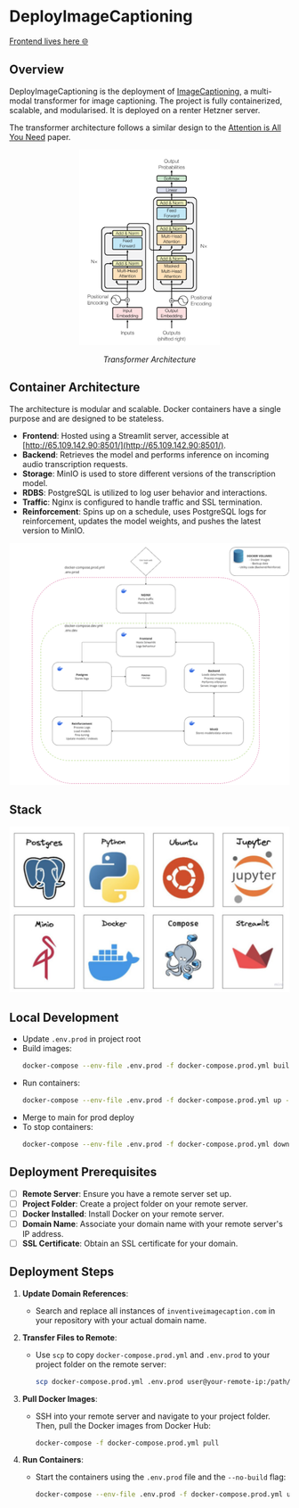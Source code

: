 # DeployImageCaptioning

[Frontend lives here 🌐](http://37.27.222.64:8501/)

## Overview

DeployImageCaptioning is the deployment of [ImageCaptioning](https://github.com/kalebsofer/ImageCaptioning), a multi-modal transformer for image captioning. The project is fully containerized, scalable, and modularised. It is deployed on a renter Hetzner server.

The transformer architecture follows a similar design to the [Attention is All You Need](https://arxiv.org/abs/1706.03762) paper.

<div align="center">
  <img src="public/images/transformer.png" alt="transformer" width="50%"/>
  <p><em>Transformer Architecture</em></p>
</div>

## Container Architecture

The architecture is modular and scalable. Docker containers have a single purpose and are designed to be stateless.

- **Frontend**: Hosted using a Streamlit server, accessible at [http://65.109.142.90:8501/](http://65.109.142.90:8501/).
- **Backend**: Retrieves the model and performs inference on incoming audio transcription requests.
- **Storage**: MinIO is used to store different versions of the transcription model.
- **RDBS**: PostgreSQL is utilized to log user behavior and interactions.
- **Traffic**: Nginx is configured to handle traffic and SSL termination.
- **Reinforcement**: Spins up on a schedule, uses PostgreSQL logs for reinforcement, updates the model weights, and pushes the latest version to MinIO.

![Container Architecture](public/images/container_architecture.png)

## Stack

![Stack](public/images/stack.png)

## Local Development

- Update `.env.prod` in project root
- Build images:
  ```bash
  docker-compose --env-file .env.prod -f docker-compose.prod.yml build
  ```
- Run containers:
  ```bash
  docker-compose --env-file .env.prod -f docker-compose.prod.yml up -d
  ```
- Merge to main for prod deploy
- To stop containers:
  ```bash
  docker-compose --env-file .env.prod -f docker-compose.prod.yml down
  ```

## Deployment Prerequisites

- [ ] **Remote Server**: Ensure you have a remote server set up.
- [ ] **Project Folder**: Create a project folder on your remote server.
- [ ] **Docker Installed**: Install Docker on your remote server.
- [ ] **Domain Name**: Associate your domain name with your remote server's IP address.
- [ ] **SSL Certificate**: Obtain an SSL certificate for your domain.

## Deployment Steps

1. **Update Domain References**:
   - Search and replace all instances of `inventiveimagecaption.com` in your repository with your actual domain name.

2. **Transfer Files to Remote**:
   - Use `scp` to copy `docker-compose.prod.yml` and `.env.prod` to your project folder on the remote server:
     ```bash
     scp docker-compose.prod.yml .env.prod user@your-remote-ip:/path/to/project-folder/
     ```

3. **Pull Docker Images**:
   - SSH into your remote server and navigate to your project folder. Then, pull the Docker images from Docker Hub:
     ```bash
     docker-compose -f docker-compose.prod.yml pull
     ```

4. **Run Containers**:
   - Start the containers using the `.env.prod` file and the `--no-build` flag:
     ```bash
     docker-compose --env-file .env.prod -f docker-compose.prod.yml up --no-build
     ```

